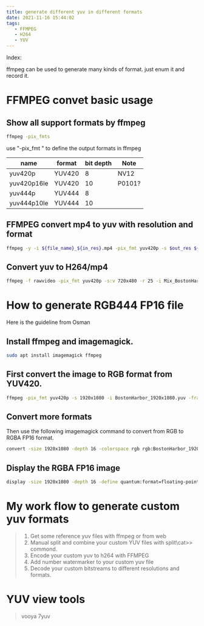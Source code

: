 ```yaml
---
title: generate different yuv in different formats
date: 2021-11-16 15:44:02
tags:
   - FFMPEG
   - H264
   - YUV
---
```

Index:
<!-- toc -->


ffmpeg can be used to generate many kinds of format. just enum it and record it.
# FFMPEG convet basic usage
## Show all support formats by ffmpeg
```bash
ffmpeg -pix_fmts
```
use "-pix_fmt " to define the output formats in ffmpeg

| name | format | bit depth | Note |
| ---  | ---    | --- | --- |
| yuv420p |	YUV420 | 8 | NV12	|
| yuv420p16le| YUV420	|10 |  P0101? |
| yuv444p  | YUV444 | 8 | |
| yuv444p10le | YUV444 | 10 |  	|

## FFMPEG convert mp4 to yuv with resolution and format
```bash
ffmpeg -y -i ${file_name}_${in_res}.mp4 -pix_fmt yuv420p -s $out_res ${file_name}_${out_res}.yuv
```

## Convert yuv to H264/mp4
```bash
ffmpeg -f rawvideo -pix_fmt yuv420p -s:v 720x480 -r 25 -i Mix_BostonHarbor_MainStreet_GrandBendPatio_720x480.yuv -c:v libx264 output.mp4
```



# How to generate RGB444 FP16 file

Here is the guideline from Osman




## Install ffmpeg and imagemagick.
```bash
sudo apt install imagemagick ffmpeg
```


## First convert the image to RGB format from YUV420.
```bash
ffmpeg -pix_fmt yuv420p -s 1920x1080 -i BostonHarbor_1920x1080.yuv -frames:v 10 -pix_fmt rgb48le BostonHarbor_1920x1080-rgb48le.rgb
```

## Convert more formats
Then use the following imagemagick command to convert from RGB to RGBA FP16 format.
```bash
convert -size 1920x1080 -depth 16 -colorspace rgb rgb:BostonHarbor_1920x1080-rgb48le.rgb -size 1920x1080 -depth 16 -define quantum:format=floating-point -colorspace rgb rgba:BostonHarbor_1920x1080-rgbafp16.rgb
```


## Display the RGBA FP16 image
```bash
display -size 1920x1080 -depth 16 -define quantum:format=floating-point -endian lsb rgba:BostonHarbor_1920x1080-rgbafp16.rgb
```




# My work flow to generate custom yuv formats
> 1. Get some reference yuv files with ffmpeg or from web
> 2. Manual split and combine your custom YUV files with split\cat\>> commond.
> 3. Encode your custom yuv to h264 with FFMPEG
> 4. Add number watermarker to your custom yuv file
> 5. Decode your custom bitstreams to different resolutions and formats.


# YUV view tools
> vooya
> 7yuv

